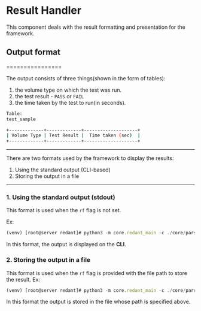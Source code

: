 # Result Handler

This component deals with the result formatting and presentation for the framework. 

## Output format
================

The output consists of three things(shown in the form of tables):

1. the volume type on which the test was run.
2. the test result - `PASS` or `FAIL`
3. the time taken by the test to run(in seconds).

```bash
Table:
test_sample

+-------------+-------------+--------------------+
| Volume Type | Test Result |  Time taken (sec)  |
+-------------+-------------+--------------------+
```
---
There are two formats used by the framework to display the results:
1. Using the standard output (CLI-based)
2. Storing the output in a file 
---

### 1. Using the standard output (stdout)
This format is used when the `rf` flag is not set. 

Ex: 
```js
(venv) [root@server redant]# python3 -m core.redant_main -c ./core/parsing/config.yml -t tests/example/
```
In this format, the output is displayed on the <b>CLI</b>.

### 2. Storing the output in a file
This format is used when the `rf` flag is provided with the file path to store the result. Ex:
```js
(venv) [root@server redant]# python3 -m core.redant_main -c ./core/parsing/config.yml -t tests/example/  -rf "/PATH/TO/THE/RESULT/FILE"
```
In this format the output is stored in the file whose path is specified above.